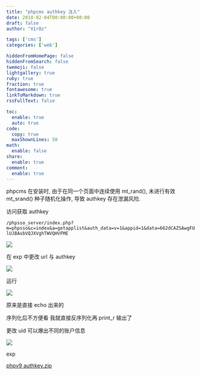 ```yaml
---
title: "phpcms authkey 注入"
date: 2018-02-04T00:00:00+08:00
draft: false
author: "X1r0z"

tags: ['cms']
categories: ['web']

hiddenFromHomePage: false
hiddenFromSearch: false
twemoji: false
lightgallery: true
ruby: true
fraction: true
fontawesome: true
linkToMarkdown: true
rssFullText: false

toc:
  enable: true
  auto: true
code:
  copy: true
  maxShownLines: 50
math:
  enable: false
share:
  enable: true
comment:
  enable: true
---
```



phpcms 在安装时, 由于在同一个页面中连续使用 mt_rand(), 未进行有效 mt_srand() 种子随机化操作, 导致 authkey 存在泄漏风险.

<!--more-->

访问获取 authkey

`/phpsso_server/index.php?m=phpsso&c=index&a=getapplist&auth_data=v=1&appid=1&data=662dCAZSAwgFUlUJBAxbVQJXVghTWVQHVFME`

![](http://exp10it-1252109039.cossh.myqcloud.com/2018/02/02/1517544257.jpg)

在 exp 中更改 url 与 authkey

![](http://exp10it-1252109039.cossh.myqcloud.com/2018/02/02/1517544268.jpg)

运行

![](http://exp10it-1252109039.cossh.myqcloud.com/2018/02/02/1517544284.jpg)

原来是直接 echo 出来的

序列化后不方便看 我就直接反序列化再 print_r 输出了

更改 uid 可以爆出不同的账户信息

![](http://exp10it-1252109039.cossh.myqcloud.com/2018/02/02/1517544406.jpg)

exp

[phpv9 authkey.zip](http://exp10it-1252109039.cossh.myqcloud.com/2018/02/02/1517544420.zip)